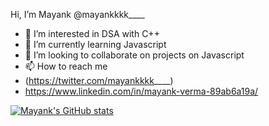 Hi, I’m Mayank @mayankkkk____
- 👀 I’m interested in DSA with C++
- 🌱 I’m currently learning Javascript
- 💞️ I’m looking to collaborate on projects on Javascript
- 📫 How to reach me 
- (https://twitter.com/mayankkkk____)
- https://www.linkedin.com/in/mayank-verma-89ab6a19a/

[![Mayank's GitHub stats](https://github-readme-stats.vercel.app/api?username=mayank627)](https://github.com/anuraghazra/github-readme-stats)

